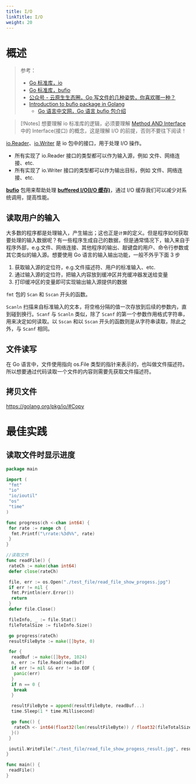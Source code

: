 ```yaml
---
title: I/O
linkTitle: I/O
weight: 20
---
```


# 概述

> 参考：
>
> - [Go 标准库，io](https://pkg.go.dev/io)
> - [Go 标准库，bufio](https://pkg.go.dev/bufio)
> - [公众号 - 云原生生态圈，Go 写文件的几种姿势，你喜欢哪一种？](https://mp.weixin.qq.com/s/56g5k17Zt4iytbWkYcouig)
> - [Introduction to bufio package in Golang](https://medium.com/golangspec/introduction-to-bufio-package-in-golang-ad7d1877f762)
>   - [Go 语言中文网，Go 语言 bufio 包介绍](https://studygolang.com/articles/11824)

> [!Notes]
> 想要理解 io 标准库的逻辑，必须要理解 [Method AND Interface](/docs/2.编程/高级编程语言/Go/Go%20规范与标准库/Method%20AND%20Interface/Method%20AND%20Interface.md) 中的 Interface(接口) 的概念，这是理解 I/O 的前提，否则不要往下阅读！

[io.Reader](https://pkg.go.dev/io#Reader)、[io.Writer](https://pkg.go.dev/io#Writer) 是 io 包中的接口，用于处理 I/O 操作。

- 所有实现了 io.Reader 接口的类型都可以作为输入源，例如 文件、网络连接、etc.
- 所有实现了 io.Writer 接口的类型都可以作为输出目标，例如 文件、网络连接、etc.

**[bufio](https://pkg.go.dev/bufio)** 包用来帮助处理 **[buffered I/O(I/O 缓存)](https://www.quora.com/In-C-what-does-buffering-I-O-or-buffered-I-O-mean/answer/Robert-Love-1)**，通过 I/O 缓存我们可以减少对系统调用，提高性能。

## 读取用户的输入

大多数的程序都是处理输入，产生输出；这也正是`计算`的定义。但是程序如何获取要处理的输入数据呢？有一些程序生成自己的数据，但是通常情况下，输入来自于程序外部，e.g.文件、网络连接、其他程序的输出、敲键盘的用户、命令行参数或其它类似的输入源。想要使用 Go 语言的输入输出功能，一般不外乎下面 3 步

1. 获取输入源的定位符，e.g.文件描述符、用户的标准输入、etc.
2. 通过输入源的定位符，把输入内容放到缓冲区并充缓冲器发送给变量
3. 打印缓冲区的变量即可实现输出输入源提供的数据

`fmt` 包的 `Scan` 和 `Sscan` 开头的函数。

`Scanln` 扫描来自标准输入的文本，将空格分隔的值一次存放到后续的参数内，直到碰到换行。`Scanf` 与 `Scanln` 类似，除了 `Scanf` 的第一个参数作用格式字符串，用来决定如何读取。以 `Sscan` 和以 `Sscan` 开头的函数则是从字符串读取，除此之外，与 `Scanf` 相同。

## 文件读写

在 Go 语言中，文件使用指向 os.File 类型的指针来表示的，也叫做文件描述符。所以想要通过代码读取一个文件的内容则需要先获取文件描述符。

## 拷贝文件

https://golang.org/pkg/io/#Copy

# 最佳实践

## 读取文件时显示进度

```go
package main

import (
 "fmt"
 "io"
 "io/ioutil"
 "os"
 "time"
)

func progress(ch <-chan int64) {
 for rate := range ch {
  fmt.Printf("\rrate:%3d%%", rate)
 }
}

//读取文件
func readFile() {
 rateCh := make(chan int64)
 defer close(rateCh)

 file, err := os.Open("./test_file/read_file_show_progess.jpg")
 if err != nil {
  fmt.Println(err.Error())
  return
 }
 defer file.Close()

 fileInfo, _ := file.Stat()
 fileTotalSize := fileInfo.Size()

 go progress(rateCh)
 resultFileByte := make([]byte, 0)

 for {
  readBuf := make([]byte, 1024)
  n, err := file.Read(readBuf)
  if err != nil && err != io.EOF {
   panic(err)
  }
  if n == 0 {
   break
  }

  resultFileByte = append(resultFileByte, readBuf...)
  time.Sleep(1 * time.Millisecond)

  go func() {
   rateCh <- int64(float32(len(resultFileByte)) / float32(fileTotalSize) * 100)
  }()
 }

 ioutil.WriteFile("./test_file/read_file_show_progess_result.jpg", resultFileByte, 0600)
}

func main() {
 readFile()
}

```
